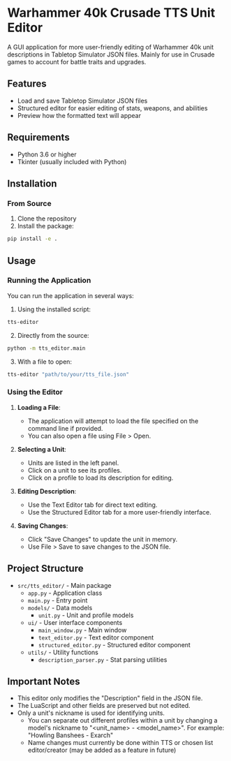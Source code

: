 # Warhammer 40k Crusade TTS Unit Editor

A GUI application for more user-friendly editing of Warhammer 40k unit descriptions in Tabletop Simulator JSON files. Mainly for use in Crusade games to account for battle traits and upgrades.

## Features

- Load and save Tabletop Simulator JSON files
- Structured editor for easier editing of stats, weapons, and abilities
- Preview how the formatted text will appear


## Requirements

- Python 3.6 or higher
- Tkinter (usually included with Python)

## Installation

### From Source

1. Clone the repository
2. Install the package:

```bash
pip install -e .
```

## Usage

### Running the Application

You can run the application in several ways:

1. Using the installed script:

```bash
tts-editor
```

2. Directly from the source:

```bash
python -m tts_editor.main
```

3. With a file to open:

```bash
tts-editor "path/to/your/tts_file.json"
```

### Using the Editor

1. **Loading a File**: 
   - The application will attempt to load the file specified on the command line if provided.
   - You can also open a file using File > Open.

2. **Selecting a Unit**:
   - Units are listed in the left panel.
   - Click on a unit to see its profiles.
   - Click on a profile to load its description for editing.

3. **Editing Description**:
   - Use the Text Editor tab for direct text editing.
   - Use the Structured Editor tab for a more user-friendly interface.

4. **Saving Changes**:
   - Click "Save Changes" to update the unit in memory.
   - Use File > Save to save changes to the JSON file.

## Project Structure

- `src/tts_editor/` - Main package
  - `app.py` - Application class
  - `main.py` - Entry point
  - `models/` - Data models
    - `unit.py` - Unit and profile models
  - `ui/` - User interface components
    - `main_window.py` - Main window
    - `text_editor.py` - Text editor component
    - `structured_editor.py` - Structured editor component
  - `utils/` - Utility functions
    - `description_parser.py` - Stat parsing utilities


## Important Notes

- This editor only modifies the "Description" field in the JSON file.
- The LuaScript and other fields are preserved but not edited.
- Only a unit's nickname is used for identifying units. 
   - You can separate out different profiles within a unit by changing a model's nickname to "<unit_name> - <model_name>". For example: "Howling Banshees - Exarch"
   - Name changes must currently be done within TTS or chosen list editor/creator (may be added as a feature in future)
